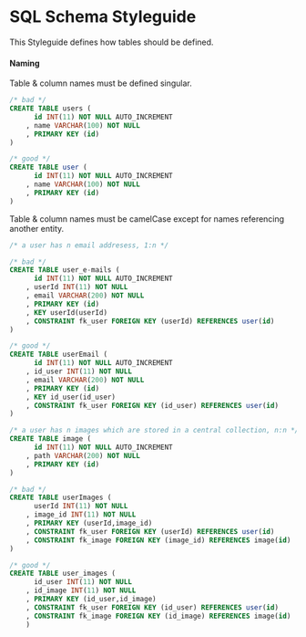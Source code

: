 # SQL Schema Styleguide

This Styleguide defines how tables should be defined.



#### Naming

Table & column names must be defined singular.

```SQL
/* bad */
CREATE TABLE users (
	  id INT(11) NOT NULL AUTO_INCREMENT
	, name VARCHAR(100) NOT NULL
	, PRIMARY KEY (id)
)

/* good */
CREATE TABLE user (
	  id INT(11) NOT NULL AUTO_INCREMENT
	, name VARCHAR(100) NOT NULL
	, PRIMARY KEY (id)
)
```

Table & column names must be camelCase except for names referencing another entity.


```SQL
/* a user has n email addresess, 1:n */

/* bad */
CREATE TABLE user_e-mails (
	  id INT(11) NOT NULL AUTO_INCREMENT
	, userId INT(11) NOT NULL
	, email VARCHAR(200) NOT NULL
	, PRIMARY KEY (id)
	, KEY userId(userId)
	, CONSTRAINT fk_user FOREIGN KEY (userId) REFERENCES user(id)
)

/* good */
CREATE TABLE userEmail (
	  id INT(11) NOT NULL AUTO_INCREMENT
	, id_user INT(11) NOT NULL
	, email VARCHAR(200) NOT NULL
	, PRIMARY KEY (id)
	, KEY id_user(id_user)
	, CONSTRAINT fk_user FOREIGN KEY (id_user) REFERENCES user(id)
)
```


```SQL
/* a user has n images which are stored in a central collection, n:n */
CREATE TABLE image (
	  id INT(11) NOT NULL AUTO_INCREMENT
	, path VARCHAR(200) NOT NULL
	, PRIMARY KEY (id)
)
```


```SQL
/* bad */
CREATE TABLE userImages (
	  userId INT(11) NOT NULL
	, image_id INT(11) NOT NULL
	, PRIMARY KEY (userId,image_id)
	, CONSTRAINT fk_user FOREIGN KEY (userId) REFERENCES user(id)
	, CONSTRAINT fk_image FOREIGN KEY (image_id) REFERENCES image(id)
)

/* good */
CREATE TABLE user_images (
	  id_user INT(11) NOT NULL
	, id_image INT(11) NOT NULL
	, PRIMARY KEY (id_user,id_image)
	, CONSTRAINT fk_user FOREIGN KEY (id_user) REFERENCES user(id)
	, CONSTRAINT fk_image FOREIGN KEY (id_image) REFERENCES image(id)
	)
```